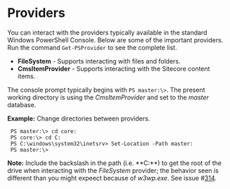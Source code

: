 # Providers

You can interact with the providers typically available in the standard Windows PowerShell Console. Below are some of the important providers. Run the command `Get-PSProvider` to see the complete list.

* **FileSystem** - Supports interacting with files and folders.
* **CmsItemProvider** - Supports interacting with the Sitecore content items.

The console prompt typically begins with `PS master:\>`. The present working directory is using the _CmsItemProvider_ and set to the _master_ database.

**Example:** Change directories between providers.

```text
 PS master:\> cd core:
 PS core:\> cd C:
 PS C:\windows\system32\inetsrv> Set-Location -Path master:
 PS master:\>
```

**Note:** Include the backslash in the path \(i.e. **C:\**\) to get the root of the drive when interacting with the _FileSystem_ provider; the behavior seen is different than you might expeect because of _w3wp.exe_. See issue \#[314](https://github.com/SitecorePowerShell/Console/issues/314).

